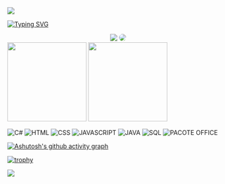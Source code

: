 <img src="https://capsule-render.vercel.app/api?type=waving&color=2a4858&height=100&section=header&%20render&fontSize=70" />



[![Typing SVG](https://readme-typing-svg.herokuapp.com?font=Fira+Code&size=35&pause=1000&center=true&vCenter=true&width=1000&lines=Ola%2C+me+chamo+Gessivan+Junior;Eu+tenho+18+anos;Moro+no+Brasil;Atualmente+fa%C3%A7o+dois+cursos;Redes+de+Computadores+;E+Inform%C3%A1tica)](https://git.io/typing-svg)

<div align="center">
 <a href="https://instagram.com/priceddread1" target="_blank"><img src="https://img.shields.io/badge/Instagram-E4405F?style=for-the-badge&logo=instagram&logoColor=white"></a>
 <a href="www.linkedin.com/in/gessivan-junior" target="_blank"><img src="https://img.shields.io/badge/LinkedIn-0077B5?style=for-the-badge&logo=linkedin&logoColor=white" style="border-radius: 30px" target="_blank"></a>
</div>
 
 <div>
    <img height="180em" src="https://github-readme-stats.vercel.app/api?username=priced1&show_icons=true&theme=tokyonight"/>
    <img height="180em" src="https://github-readme-stats.vercel.app/api/top-langs/?username=priced1&layout=compact&theme=tokyonight"/>
 </div>


![C#](https://img.shields.io/badge/C%23-239120?style=for-the-badge&logo=c-sharp&logoColor=white)
![HTML](https://img.shields.io/badge/HTML-239120?style=for-the-badge&logo=html5&logoColor=white)
![CSS](https://img.shields.io/badge/CSS-239120?&style=for-the-badge&logo=css3&logoColor=white)
![JAVASCRIPT](https://img.shields.io/badge/JavaScript-323330?style=for-the-badge&logo=javascript&logoColor=F7DF1E)
![JAVA](https://img.shields.io/badge/Java-ED8B00?style=for-the-badge&logo=openjdk&logoColor=white)
![SQL](https://img.shields.io/badge/Microsoft_SQL_Server-CC2927?style=for-the-badge&logo=microsoft-sql-server&logoColor=white)
![PACOTE OFFICE](https://img.shields.io/badge/Microsoft_Office-D83B01?style=for-the-badge&logo=microsoft-office&logoColor=white)


[![Ashutosh's github activity graph](https://github-readme-activity-graph.vercel.app/graph?username=priced1&bg_color=142148&color=f0f0f0&line=04defb&point=441e8a&area=true&hide_border=true)](https://github.com/ashutosh00710/github-readme-activity-graph)


[![trophy](https://github-profile-trophy.vercel.app/?username=priced1&theme=onedark&no-frame=true&no-bg=true&column=-1)](https://github.com/ryo-ma/github-profile-trophy)

<img src="https://capsule-render.vercel.app/api?type=waving&color=2a4858&height=120&section=footer&%20render&fontSize=90"/>

